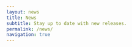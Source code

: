 ```yaml
---
layout: news
title: News
subtitle: Stay up to date with new releases.
permalink: /news/
navigation: true
---
```


